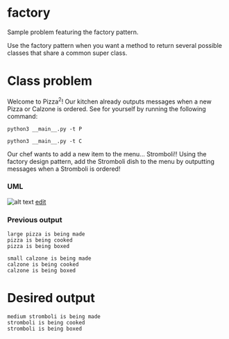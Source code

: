 # factory
Sample problem featuring the factory pattern.

Use the factory pattern when you want a method to return several possible classes that share a common super class.

# Class problem
Welcome to Pizza<sup>2</sup>! Our kitchen already outputs messages when a new Pizza or Calzone is ordered. See for yourself by running the following command:

```
python3 __main__.py -t P
```

```
python3 __main__.py -t C
```

Our chef wants to add a new item to the menu... Stromboli!! Using the factory design pattern, add the Stromboli dish to the menu by outputting messages when a Stromboli is ordered!

### UML

![alt text](http://yuml.me/b723c80f.png)
[edit](http://yuml.me/edit/b723c80f)

### Previous output

```
large pizza is being made
pizza is being cooked
pizza is being boxed

small calzone is being made
calzone is being cooked
calzone is being boxed
```

# Desired output

```
medium stromboli is being made
stromboli is being cooked
stromboli is being boxed
```
